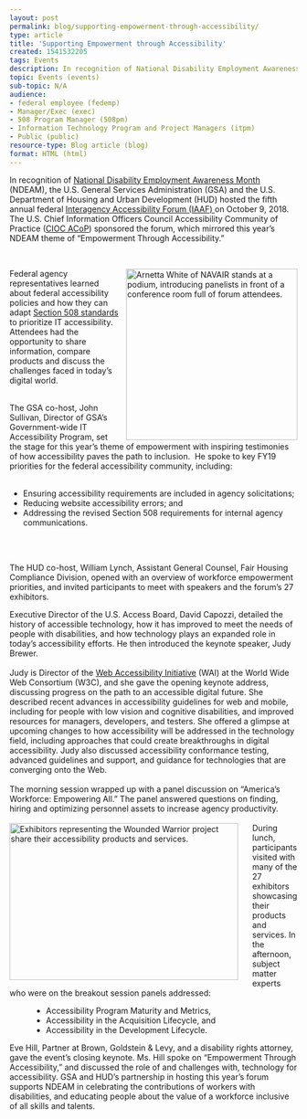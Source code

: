 ```yaml
---
layout: post
permalink: blog/supporting-empowerment-through-accessibility/
type: article
title: 'Supporting Empowerment through Accessibility'
created: 1541532205
tags: Events
description: In recognition of National Disability Employment Awareness Month (NDEAM), GSA hosted the Federal Interagency Accessibility Forum (IAAF) to celebrate the contributions of workers with disabilities, and educate people about the value of a workforce inclusive of all skills and talents.
topic: Events (events)
sub-topic: N/A
audience:
- federal employee (fedemp)
- Manager/Exec (exec)
- 508 Program Manager (508pm)
- Information Technology Program and Project Managers (itpm)
- Public (public)
resource-type: Blog article (blog)
format: HTML (html)
---
```


<p style="margin:0in 0in 0.0001pt">
  In recognition of <a href="https://www.dol.gov/odep/topics/ndeam/">National Disability Employment Awareness Month</a> (NDEAM), the U.S. General Services Administration (GSA) and the U.S. Department of Housing and Urban Development (HUD) hosted the fifth annual federal <a href="{{site.baseurl}}/blog/2018-interagency-accessibility-forum"> Interagency Accessibility Forum (IAAF) </a> on October 9, 2018. The U.S. Chief Information Officers Council Accessibility Community of Practice (<a href="https://www.cio.gov/about/members-and-leadership/accessibility-cop/" target="_blank">CIOC ACoP</a>) sponsored the forum, which mirrored this year&rsquo;s NDEAM theme of &ldquo;Empowerment Through Accessibility.&rdquo;
</p>

<p dir="ltr">
  &nbsp;
</p>

<p dir="ltr">
  <img alt="Arnetta White of NAVAIR stands at a podium, introducing panelists in front of a conference room full of forum attendees." src="{{site.baseurl}}/assets/images/2018iaafKeynotes.jpeg" style="height: 300px; float: right;padding-left:10px" /> Federal agency representatives learned about federal accessibility policies and how they can adapt <a href="{{site.baseurl}}/manage/laws-and-policies"> Section 508 standards</a> to prioritize IT accessibility. Attendees had the opportunity to share information, compare products and discuss the challenges faced in today&rsquo;s digital world.
</p>

<p style="margin:0in 0in 0.0001pt">
  &nbsp;
</p>

<p style="margin-top:15.0pt; margin-right:0in; margin-bottom:15.0pt; margin-left:0in; margin:0in 0in 0.0001pt">
  The GSA co-host, John Sullivan, Director of GSA&rsquo;s Government-wide IT Accessibility Program, set the stage for this year&rsquo;s theme of empowerment with inspiring testimonies of how accessibility paves the path to inclusion.&nbsp; He spoke to key FY19 priorities for the federal accessibility community, including:
</p>

<p style="margin-top:15.0pt; margin-right:0in; margin-bottom:15.0pt; margin-left:0in; margin:0in 0in 0.0001pt">
  &nbsp;
</p>

<ul>
  <li class="CxSpMiddle" style="margin-top:15.0pt; margin-bottom:15.0pt; margin:0in 0in 0.0001pt">
    Ensuring accessibility requirements are included in agency solicitations;
  </li>
  <li class="CxSpMiddle" style="margin-top:15.0pt; margin-bottom:15.0pt; margin:0in 0in 0.0001pt">
    Reducing website accessibility errors; and
  </li>
  <li class="CxSpMiddle" style="margin-top:15.0pt; margin-bottom:15.0pt; margin:0in 0in 0.0001pt">
    Addressing the revised Section 508 requirements for internal agency communications.
  </li>
</ul>

<p style="margin-top:15.0pt; margin-right:0in; margin-bottom:15.0pt; margin-left:0in; margin:0in 0in 0.0001pt">
  &nbsp;
</p>

<p style="margin-top:15.0pt; margin-right:0in; margin-bottom:15.0pt; margin-left:0in; margin:0in 0in 0.0001pt">
  &nbsp;
</p>

The HUD co-host, William Lynch, Assistant General Counsel, Fair Housing Compliance Division, opened with an overview of workforce empowerment priorities, and invited participants to meet with speakers and the forum&rsquo;s 27 exhibitors.

<p style="margin:0in 0in 0.0001pt">
  Executive Director of the U.S. Access Board, David Capozzi, detailed the history of accessible technology, how it has improved to meet the needs of people with disabilities, and how technology plays an expanded role in today&rsquo;s accessibility efforts. He then introduced the keynote speaker, Judy Brewer.
</p>

<p style="margin:0in 0in 0.0001pt">
  &nbsp;
</p>
<p style="margin:0in 0in 0.0001pt">
  Judy is Director of the <a href="https://www.w3.org/WAI/" class = "ext" >Web Accessibility Initiative</a> (WAI) at the World Wide Web Consortium (W3C), and she gave the opening keynote address, discussing progress on the path to an accessible digital future. She described recent advances in accessibility guidelines for web and mobile, including for people with low vision and cognitive disabilities, and improved resources for managers, developers, and testers. She offered a glimpse at upcoming changes to how accessibility will be addressed in the technology field, including approaches that could create breakthroughs in digital accessibility. Judy also discussed accessibility conformance testing, advanced guidelines and support, and guidance for technologies that are converging onto the Web.
</p>

<p style="margin:0in 0in 0.0001pt">
  &nbsp;
</p>

<p style="margin:0in 0in 0.0001pt">
  The morning session wrapped up with a panel discussion on &ldquo;America&rsquo;s Workforce: Empowering All.&rdquo; The panel answered questions on finding, hiring and optimizing personnel assets to increase agency productivity.
</p>

<p style="margin:0in 0in 0.0001pt">
  &nbsp;
</p>

<p style="margin:0in 0in 0.0001pt">
  <img alt="Exhibitors representing the Wounded Warrior project share their accessibility products and services." src="{{site.baseurl}}/assets/images/2018iaafExhibitors.jpeg" style="height: 275px; float: left; width: 400px; margin-right: 25px;" /> During lunch, participants visited with many of the 27 exhibitors showcasing their products and services. In the afternoon, subject matter experts who were on the breakout session panels addressed:
</p> 

<ul class="padding-top-3" style="margin-left: 40px; clear:both;">
  <li>
    Accessibility Program Maturity and Metrics,
  </li>
  <li>
    Accessibility in the Acquisition Lifecycle, and
  </li>
  <li>
    Accessibility in the Development Lifecycle.
  </li>
</ul>

Eve Hill, Partner at Brown, Goldstein & Levy, and a disability rights attorney, gave the event&rsquo;s closing keynote. Ms. Hill spoke on &ldquo;Empowerment Through Accessibility,&rdquo; and discussed the role of and challenges with, technology for accessibility. GSA and HUD&rsquo;s partnership in hosting this year&rsquo;s forum supports NDEAM in celebrating the contributions of workers with disabilities, and educating people about the value of a workforce inclusive of all skills and talents.